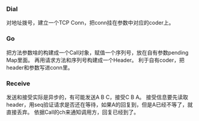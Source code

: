 ### Dial
对地址拨号，建立一个TCP Conn，把conn挂在参数中对应的coder上。

### Go
把方法参数啥的构建成一个Call对象，赋值一个序列号，放在自有参数pending Map里面。
再用请求方法和序列号构建成一个Header。
利于自有coder，把header和参数写进conn里。

### Receive
发送和接受实际是异步的，有可能发送A B C，接受C B A。
接受信息要先读取header，用seq验证请求是否还在等待，如果A的回复到，但是A已经不等了，就直接丢弃。
依据Call的ch来通知调用方，回复已经到了。
